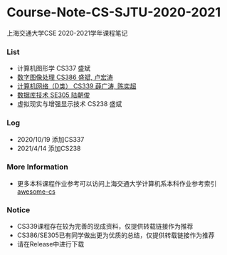 # Course-Note-CS-SJTU-2020-2021
上海交通大学CSE 2020-2021学年课程笔记

### List
* 计算机图形学 CS337 盛斌
* [数字图像处理 CS386 盛斌, 卢宏涛](https://github.com/Galaxies99/SJTU-course-notes)
* [计算机网络（D类） CS339 薛广涛, 陈奕超](https://blog.csdn.net/weixin_43914604/article/details/104722679)
* [数据库技术 SE305 陆朝俊](https://github.com/Galaxies99/SJTU-course-notes)
* 虚拟现实与增强显示技术 CS238 盛斌

### Log
* 2020/10/19 添加CS337
* 2021/4/14 添加CS238

### More Information
* 更多本科课程作业参考可以访问上海交通大学计算机系本科作业参考索引[awesome-cs](https://github.com/SJTU-CSE/awesome-cs)

### Notice
* CS339课程存在较为完善的现成资料，仅提供转载链接作为推荐
* CS386/SE305已有同学做出更为优质的总结，仅提供转载链接作为推荐
* 请在Release中进行下载
